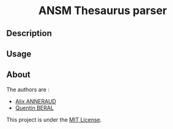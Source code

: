 <h1 align="center">ANSM Thesaurus parser</h1>

## Description

## Usage

## About

The authors are :
- [Alix ANNERAUD](https://alix.anneraud.fr)
- [Quentin BERAL](https://github.com/qberal)

This project is under the [MIT License](./License).